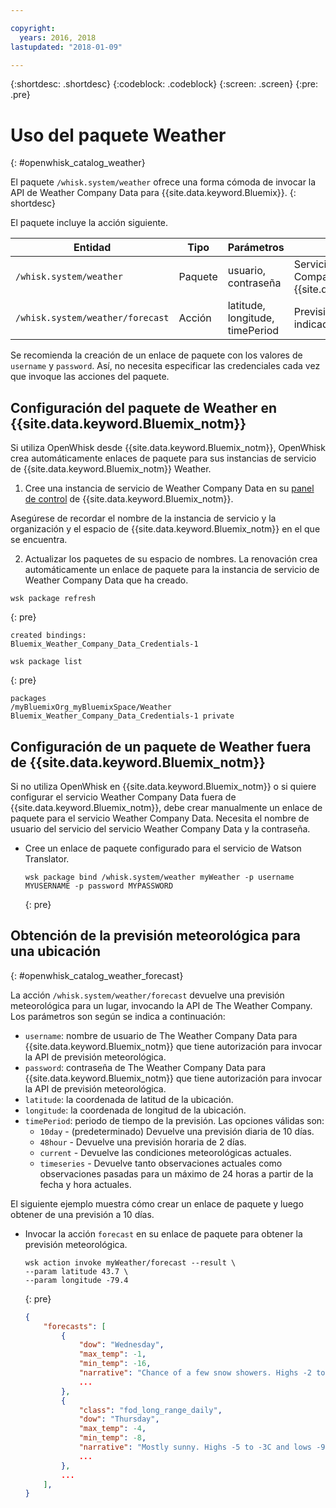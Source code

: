 ```yaml
---

copyright:
  years: 2016, 2018
lastupdated: "2018-01-09"

---
```


{:shortdesc: .shortdesc}
{:codeblock: .codeblock}
{:screen: .screen}
{:pre: .pre}

# Uso del paquete Weather
{: #openwhisk_catalog_weather}

El paquete `/whisk.system/weather` ofrece una forma cómoda de invocar la API de Weather Company Data para {{site.data.keyword.Bluemix}}.
{: shortdesc}

El paquete incluye la acción siguiente.

| Entidad | Tipo | Parámetros | Descripción |
| --- | --- | --- | --- |
| `/whisk.system/weather` | Paquete | usuario, contraseña | Servicios de la API de Weather Company Data para {{site.data.keyword.Bluemix_notm}}  |
| `/whisk.system/weather/forecast` | Acción | latitude, longitude, timePeriod | Previsión para el periodo de tiempo indicado|

Se recomienda la creación de un enlace de paquete con los valores de `username` y `password`. Así, no necesita especificar las credenciales cada vez que invoque las acciones del paquete.

## Configuración del paquete de Weather en {{site.data.keyword.Bluemix_notm}}

Si utiliza OpenWhisk desde {{site.data.keyword.Bluemix_notm}}, OpenWhisk crea automáticamente enlaces de paquete para sus instancias de servicio de {{site.data.keyword.Bluemix_notm}} Weather.

1. Cree una instancia de servicio de Weather Company Data en su [panel de control](http://console.ng.Bluemix.net) de {{site.data.keyword.Bluemix_notm}}.
  
  Asegúrese de recordar el nombre de la instancia de servicio y la organización y el espacio de
{{site.data.keyword.Bluemix_notm}} en el que se encuentra.
  
2. Actualizar los paquetes de su espacio de nombres. La renovación crea automáticamente un enlace de paquete para la instancia de servicio de Weather Company Data que ha creado.
  
  ```
  wsk package refresh
  ```
  {: pre}
  ```
  created bindings:
  Bluemix_Weather_Company_Data_Credentials-1
  ```
  ```
  wsk package list
  ```
  {: pre}
  ```
  packages
  /myBluemixOrg_myBluemixSpace/Weather Bluemix_Weather_Company_Data_Credentials-1 private
  ```
  
 
## Configuración de un paquete de Weather fuera de {{site.data.keyword.Bluemix_notm}}

Si no utiliza OpenWhisk en {{site.data.keyword.Bluemix_notm}} o si quiere configurar el servicio Weather Company Data fuera de {{site.data.keyword.Bluemix_notm}}, debe crear manualmente un enlace de paquete para el servicio Weather Company Data. Necesita el nombre de usuario del servicio del servicio Weather Company Data y la contraseña.

- Cree un enlace de paquete configurado para el servicio de Watson Translator.

  ```
  wsk package bind /whisk.system/weather myWeather -p username MYUSERNAME -p password MYPASSWORD
  ```
  {: pre}


## Obtención de la previsión meteorológica para una ubicación
{: #openwhisk_catalog_weather_forecast}

La acción `/whisk.system/weather/forecast` devuelve una previsión meteorológica para un lugar,
invocando la API de The Weather Company. Los parámetros son según se indica a continuación:

- `username`: nombre de usuario de The Weather Company Data para {{site.data.keyword.Bluemix_notm}} que tiene autorización para invocar la API de previsión meteorológica.
- `password`: contraseña de The Weather Company Data para {{site.data.keyword.Bluemix_notm}} que tiene autorización para invocar la API de previsión meteorológica.
- `latitude`: la coordenada de latitud de la ubicación.
- `longitude`: la coordenada de longitud de la ubicación.
- `timePeriod`: periodo de tiempo de la previsión. Las opciones válidas son:
  - `10day` - (predeterminado) Devuelve una previsión diaria de 10 días.
  - `48hour` - Devuelve una previsión horaria de 2 días.
  - `current` - Devuelve las condiciones meteorológicas actuales.
  - `timeseries` - Devuelve tanto observaciones actuales como observaciones pasadas para un máximo de 24 horas a partir de la fecha y hora actuales.


El siguiente ejemplo muestra cómo crear un enlace de paquete y luego obtener de una previsión a 10 días.

- Invocar la acción `forecast` en su enlace de paquete para obtener la previsión meteorológica.
  ```
  wsk action invoke myWeather/forecast --result \
  --param latitude 43.7 \
  --param longitude -79.4
  ```
  {: pre}
  
  ```json
  {
      "forecasts": [
          {
              "dow": "Wednesday",
              "max_temp": -1,
              "min_temp": -16,
              "narrative": "Chance of a few snow showers. Highs -2 to 0C and lows -17 to -15C.",
              ...
          },
          {
              "class": "fod_long_range_daily",
              "dow": "Thursday",
              "max_temp": -4,
              "min_temp": -8,
              "narrative": "Mostly sunny. Highs -5 to -3C and lows -9 to -7C.",
              ...
          },
          ...
      ],
  }
  ```
  

